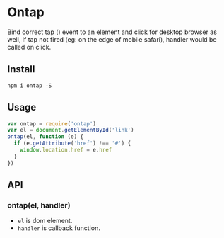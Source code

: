 # Ontap

Bind correct tap () event to an element and click for desktop browser as well,
if tap not fired (eg: on the edge of mobile safari), handler would be called on
click.
## Install

    npm i ontap -S

## Usage

``` js
var ontap = require('ontap')
var el = document.getElementById('link')
ontap(el, function (e) {
  if (e.getAttribute('href') !== '#') {
    window.location.href = e.href
  }
})
```

## API

### ontap(el, handler)

* `el` is dom element.
* `handler` is callback function.
